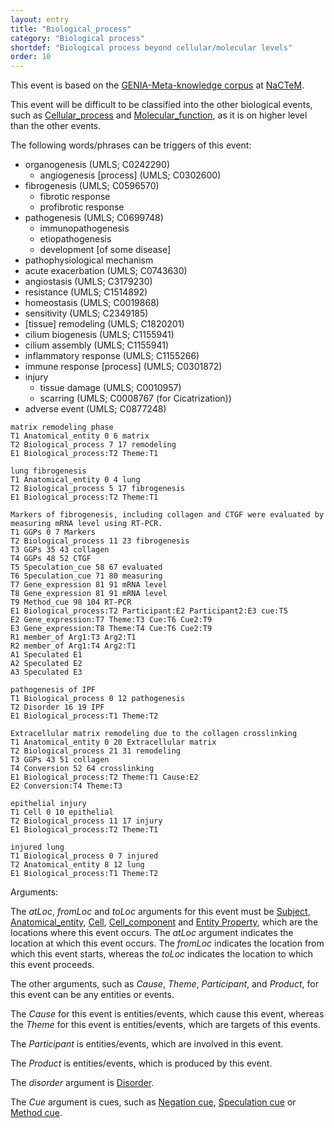 ```yaml
---
layout: entry
title: "Biological_process"
category: "Biological process"
shortdef: "Biological process beyond cellular/molecular levels"
order: 10
---
```


This event is based on the <a href="http://www.nactem.ac.uk/meta-knowledge/">GENIA-Meta-knowledge corpus</a> at <a href="http://www.nactem.ac.uk/">NaCTeM</a>.

This event will be difficult to be classified into the other biological events, such as [Cellular_process]() and [Molecular_function](), as it is on higher level than the other events.

The following words/phrases can be triggers of this event:

- organogenesis (UMLS; C0242290)
  - angiogenesis [process] (UMLS; C0302600)
- fibrogenesis (UMLS; C0596570)
  - fibrotic response
  - profibrotic response
- pathogenesis (UMLS; C0699748)
  - immunopathogenesis
  - etiopathogenesis
  - development [of some disease]
- pathophysiological mechanism
- acute exacerbation (UMLS; C0743630)
- angiostasis (UMLS; C3179230)
- resistance (UMLS; C1514892)
- homeostasis (UMLS; C0019868)
- sensitivity (UMLS; C2349185)
- [tissue] remodeling (UMLS; C1820201)
- cilium biogenesis (UMLS; C1155941)
- cilium assembly (UMLS; C1155941)
- inflammatory response (UMLS; C1155266)
- immune response [process] (UMLS; C0301872)
- injury
  - tissue damage (UMLS; C0010957) 
  - scarring (UMLS; C0008767 (for Cicatrization))
- adverse event (UMLS; C0877248)

~~~ ann
matrix remodeling phase
T1 Anatomical_entity 0 6 matrix
T2 Biological_process 7 17 remodeling
E1 Biological_process:T2 Theme:T1
~~~
~~~ ann
lung fibrogenesis
T1 Anatomical_entity 0 4 lung
T2 Biological_process 5 17 fibrogenesis
E1 Biological_process:T2 Theme:T1
~~~
~~~ ann
Markers of fibrogenesis, including collagen and CTGF were evaluated by measuring mRNA level using RT-PCR.
T1 GGPs 0 7 Markers
T2 Biological_process 11 23 fibrogenesis
T3 GGPs 35 43 collagen
T4 GGPs 48 52 CTGF
T5 Speculation_cue 58 67 evaluated
T6 Speculation_cue 71 80 measuring
T7 Gene_expression 81 91 mRNA level
T8 Gene_expression 81 91 mRNA level
T9 Method_cue 98 104 RT-PCR
E1 Biological_process:T2 Participant:E2 Participant2:E3 cue:T5
E2 Gene_expression:T7 Theme:T3 Cue:T6 Cue2:T9
E3 Gene_expression:T8 Theme:T4 Cue:T6 Cue2:T9
R1 member_of Arg1:T3 Arg2:T1
R2 member_of Arg1:T4 Arg2:T1
A1 Speculated E1
A2 Speculated E2
A3 Speculated E3
~~~
~~~ ann
pathogenesis of IPF
T1 Biological_process 0 12 pathogenesis
T2 Disorder 16 19 IPF
E1 Biological_process:T1 Theme:T2
~~~
~~~ ann
Extracellular matrix remodeling due to the collagen crosslinking
T1 Anatomical_entity 0 20 Extracellular matrix
T2 Biological_process 21 31 remodeling
T3 GGPs 43 51 collagen
T4 Conversion 52 64 crosslinking
E1 Biological_process:T2 Theme:T1 Cause:E2
E2 Conversion:T4 Theme:T3
~~~
~~~ ann
epithelial injury
T1 Cell 0 10 epithelial
T2 Biological_process 11 17 injury
E1 Biological_process:T2 Theme:T1
~~~
~~~ ann
injured lung
T1 Biological_process 0 7 injured
T2 Anatomical_entity 8 12 lung
E1 Biological_process:T1 Theme:T2
~~~

Arguments:

The *atLoc*, *fromLoc* and *toLoc* arguments for this event must be [Subject](), [Anatomical_entity](), [Cell](), [Cell_component]() and [Entity Property](), which are the locations where this event occurs. 
The *atLoc* argument indicates the location at which this event occurs. 
The *fromLoc* indicates the location from which this event starts, whereas the *toLoc* indicates the location to which this event proceeds.

The other arguments, such as *Cause*, *Theme*, *Participant*, and *Product*, for this event can be any entities or events.

The *Cause* for this event is entities/events, which cause this event, whereas the *Theme* for this event is entities/events, which are targets of this events. 

The *Participant* is entities/events, which are involved in this event.

The *Product* is entities/events, which is produced by this event.

The *disorder* argument is [Disorder]().

The *Cue* argument is cues, such as [Negation cue](), [Speculation cue]() or [Method cue]().


<!--details-->



